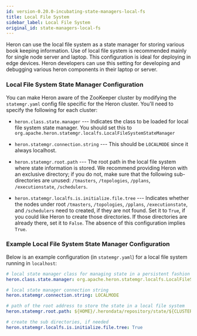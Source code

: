 ```yaml
---
id: version-0.20.0-incubating-state-managers-local-fs
title: Local File System
sidebar_label: Local File System
original_id: state-managers-local-fs
---
```

<!--
    Licensed to the Apache Software Foundation (ASF) under one
    or more contributor license agreements.  See the NOTICE file
    distributed with this work for additional information
    regarding copyright ownership.  The ASF licenses this file
    to you under the Apache License, Version 2.0 (the
    "License"); you may not use this file except in compliance
    with the License.  You may obtain a copy of the License at
      http://www.apache.org/licenses/LICENSE-2.0
    Unless required by applicable law or agreed to in writing,
    software distributed under the License is distributed on an
    "AS IS" BASIS, WITHOUT WARRANTIES OR CONDITIONS OF ANY
    KIND, either express or implied.  See the License for the
    specific language governing permissions and limitations
    under the License.
-->

Heron can use the local file system as a state manager for storing various book
keeping information. Use of local file system is recommended mainly for single
node server and laptop. This configuration is ideal for deploying in edge devices.
Heron developers can use this setting for developing and debugging various heron
components in their laptop or server.

### Local File System State Manager Configuration

You can make Heron aware of the ZooKeeper cluster by modifying the
`statemgr.yaml` config file specific for the Heron cluster. You'll
need to specify the following for each cluster:

* `heron.class.state.manager` --- Indicates the class to be loaded for local file system
state manager. You should set this to `org.apache.heron.statemgr.localfs.LocalFileSystemStateManager`

* `heron.statemgr.connection.string` --- This should be `LOCALMODE` since it always localhost.

* `heron.statemgr.root.path` --- The root path in the local file system where state information
is stored.  We recommend providing Heron with an exclusive directory; if you do not, make sure that
the following sub-directories are unused: `/tmasters`, `/topologies`, `/pplans`, `/executionstate`,
`/schedulers`.

* `heron.statemgr.localfs.is.initialize.file.tree` --- Indicates whether the nodes under root
`/tmasters`, `/topologies`, `/pplans`, `/executionstate`, and `/schedulers` need to created, if they
are not found. Set it to `True`, if you could like Heron to create those directories. If those
directories are already there, set it to `False`. The absence of this configuration implies `True`.

### Example Local File System State Manager Configuration

Below is an example configuration (in `statemgr.yaml`) for a local file system running in `localhost`:

```yaml
# local state manager class for managing state in a persistent fashion
heron.class.state.manager: org.apache.heron.statemgr.localfs.LocalFileSystemStateManager

# local state manager connection string
heron.statemgr.connection.string: LOCALMODE

# path of the root address to store the state in a local file system
heron.statemgr.root.path: ${HOME}/.herondata/repository/state/${CLUSTER}

# create the sub directories, if needed
heron.statemgr.localfs.is.initialize.file.tree: True
```
